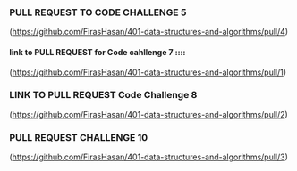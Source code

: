 ### PULL REQUEST TO CODE CHALLENGE 5
(https://github.com/FirasHasan/401-data-structures-and-algorithms/pull/4)

#### link to PULL REQUEST for Code cahllenge 7 ::::
(https://github.com/FirasHasan/401-data-structures-and-algorithms/pull/1)

### LINK TO PULL REQUEST Code Challenge 8
(https://github.com/FirasHasan/401-data-structures-and-algorithms/pull/2)
### PULL REQUEST CHALLENGE 10
(https://github.com/FirasHasan/401-data-structures-and-algorithms/pull/3)